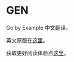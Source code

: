 # GEN

Go by Example 中文翻译。

英文原版在[这里](https://gobyexample.com/)。

获取更好阅读体验点[这里](https://promacanthus.netlify.app/go%E8%AF%AD%E8%A8%80/%E6%A0%B7%E4%BE%8B%E4%BB%A3%E7%A0%81/)。
